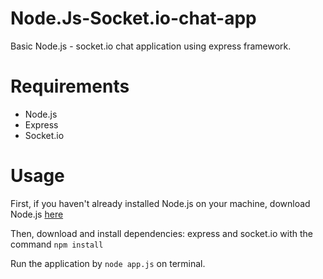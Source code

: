 Node.Js-Socket.io-chat-app
===========================

Basic Node.js - socket.io chat application using express framework. 

Requirements
============

* Node.js
* Express
* Socket.io

Usage
======

First, if you haven't already installed Node.js on your machine, download Node.js [here](http://nodejs.org/download/)

Then, download and install dependencies: express and socket.io with the command `npm install`

Run the application by `node app.js`  on terminal. 





